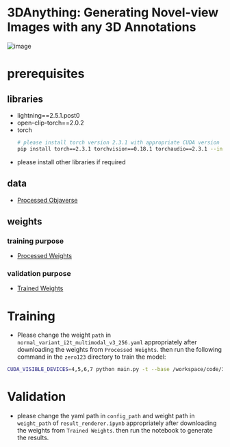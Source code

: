 # 3DAnything: Generating Novel-view Images with any 3D Annotations
![image](https://github.com/user-attachments/assets/6a57f86b-989b-4b5d-a177-768ff88a5603)

# prerequisites

## libraries
- lightning==2.5.1.post0
- open-clip-torch==2.0.2
- torch
    ```bash
    # please install torch version 2.3.1 with appropriate CUDA version
    pip install torch==2.3.1 torchvision==0.18.1 torchaudio==2.3.1 --index-url https://download.pytorch.org/whl/cu121
    ```
- please install other libraries if required 

## data
- [Processed Objaverse](https://huggingface.co/datasets/threeoe/3DDST)

## weights

### training purpose
- [Processed Weights](https://huggingface.co/JH-C-k/diffusion_project_weight)

### validation purpose
- [Trained Weights](https://huggingface.co/JH-C-k/ai618_trained)

# Training
- Please change the weight `path` in `normal_variant_i2t_multimodal_v3_256.yaml` appropriately after downloading the weights from `Processed Weights`. then run the following command in the `zero123` directory to train the model:

```bash
CUDA_VISIBLE_DEVICES=4,5,6,7 python main.py -t --base /workspace/code/3DAnything/zero123/configs/normal_variant_i2t_multimodal_v3_256.yaml --gpus 4 --scale_lr False --load_composed_weights
```

# Validation
- please change the yaml path in `config_path` and weight path in `weight_path` of `result_renderer.ipynb` appropriately after downloading the weights from `Trained Weights`. then run the notebook to generate the results.
